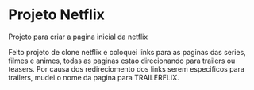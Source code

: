 # Projeto Netflix
Projeto para criar a pagina inicial da netflix

Feito projeto de clone netflix e coloquei links para as paginas das series, filmes e animes, todas as paginas estao direcionando para trailers ou teasers.
Por causa dos redireciomento dos links serem especificos para trailers, mudei o nome da pagina para TRAILERFLIX.
